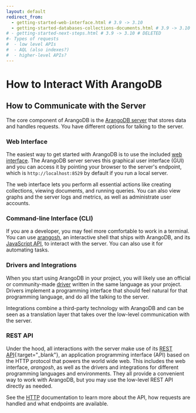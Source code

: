 ```yaml
---
layout: default
redirect_from:
  - getting-started-web-interface.html # 3.9 -> 3.10
  - getting-started-databases-collections-documents.html # 3.9 -> 3.10
# - getting-started-next-steps.html # 3.9 -> 3.10 # DELETED
#- Types of requests
#  - low level APIs
#  - AQL (also indexes?)
#  - higher-level APIs?
---
```

# How to Interact With ArangoDB

## How to Communicate with the Server

The core component of ArangoDB is the [ArangoDB server](programs-arangod.html)
that stores data and handles requests. You have different options for talking to
the server.

### Web Interface

The easiest way to get started with ArangoDB is to use the included
[web interface](programs-web-interface.html). The ArangoDB server serves this
graphical user interface (GUI) and you can access it by pointing your browser to
the server's endpoint, which is `http://localhost:8529` by default if you run a
local server.

The web interface lets you perform all essential actions like creating
collections, viewing documents, and running queries. You can also view graphs
and the server logs and metrics, as well as administrate user accounts.

### Command-line Interface (CLI)

If you are a developer, you may feel more comfortable to work in a terminal.
You can use [arangosh](programs-arangosh.html), an interactive shell that ships
with ArangoDB, and its [JavaScript API](appendix-references-dbobject.html), to
interact with the server. You can also use it for automating tasks.

### Drivers and Integrations

When you start using ArangoDB in your project, you will likely use an official
or community-made [driver](drivers/) written in the same language as your project.
Drivers implement a programming interface that should feel natural for that
programming language, and do all the talking to the server.

Integrations combine a third-party technology with ArangoDB and can be seen as
a translation layer that takes over the low-level communication with the server.

### REST API

Under the hood, all interactions with the server make use of its
[REST API](https://en.wikipedia.org/wiki/Representational_state_transfer){:target="_blank"},
an application programming interface (API) based on the HTTP protocol that
powers the world wide web. This includes the web interface, _arangosh_, as well
as the drivers and integrations for different programming languages and
environments. They all provide a convenient way to work with ArangoDB, but you
may use the low-level REST API directly as needed.

See the [HTTP](http/) documentation to learn more about the API, how requests
are handled and what endpoints are available.

<!--
## How to Import Data



## How to Operate ArangoDB



TODO: Aspects to incorporate in other content:

Even for a single document as result, we still get an array at the top level.

You may have noticed that the order of the returned documents is not necessarily
the same as they were inserted. There is no order guaranteed unless you explicitly
sort them.

This does still not return the desired result: James (10074) is returned before
John (9883) and Katie (9915). The reason is that the `_key` attribute is a string
in ArangoDB, and not a number. The individual characters of the strings are
compared. `1` is lower than `9` and the result is therefore "correct". If we
wanted to use the numerical value of the `_key` attributes instead, we could
convert the string to a number and use it for sorting. 

It is called a projection if only a subset of attributes is returned. Another
kind of projection is to change the structure of the results.
It is also possible to compute new values, for example by concatenation:

Pro tip: when defining objects, if the desired attribute key and the variable
to use for the attribute value are the same, you can use a shorthand notation:
`{ sumOfAges }` instead of `{ sumOfAges: sumOfAges }`.

-->
